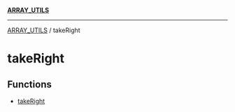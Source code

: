 [**ARRAY_UTILS**](../README.md)

***

[ARRAY_UTILS](../README.md) / takeRight

# takeRight

## Functions

- [takeRight](functions/takeRight.md)
